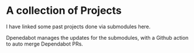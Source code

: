 # A collection of Projects

I have linked some past projects done via submodules here.

Dpenedabot manages the updates for the submodules, with a Github action to auto merge Dependabot PRs.
